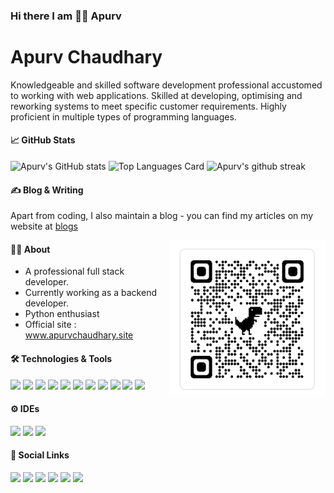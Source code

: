 ### Hi there I am 🧑‍🎓 Apurv

# Apurv Chaudhary
Knowledgeable and skilled software development professional accustomed to working with
web applications. Skilled at developing, optimising and reworking systems to meet specific
customer requirements. Highly proficient in multiple types of programming languages.

#### 📈 GitHub Stats
![Apurv's GitHub stats](https://github-readme-stats.vercel.app/api?username=apurvchaudhary&theme=dracula&show_icons=true&line_height=34&count_private=true)
![Top Languages Card](https://github-readme-stats.vercel.app/api/top-langs/?username=apurvchaudhary&theme=dracula&langs_count=10)
![Apurv's github streak](https://github-readme-streak-stats.herokuapp.com/?user=apurvchaudhary&theme=dracula)

#### ✍️ Blog & Writing
Apart from coding, I also maintain a blog - you can find my articles on my website at <a href="https://www.apurvchaudhary.site/blogs" target="_blank">blogs</a>

<img align="right" src="static/qrcode.png" width="250" height="250"/>

#### 🧑‍🎓 About
<ul>
<li>A professional full stack developer.</li>
<li>Currently working as a backend developer.</li>
<li>Python enthusiast</li>
<li>Official site : <a href="https://www.apurvchaudhary.site" target="_blank">www.apurvchaudhary.site</a></li>
</ul>

#### 🛠️ Technologies & Tools
<p float="left">
<img src="https://img.icons8.com/color/64/000000/python.png"/>
<img src="https://img.icons8.com/ios/64/000000/django.png"/>
<img src="https://img.icons8.com/dusk/64/000000/html-5.png"/>
<img src="https://img.icons8.com/dusk/64/000000/css3.png"/>
<img src="https://img.icons8.com/color/64/000000/javascript.png"/>
<img src="https://img.icons8.com/ios-filled/64/000000/jquery.png"/>
<img src="https://img.icons8.com/color/64/000000/postgreesql.png"/>
<img src="https://img.icons8.com/color/64/000000/mysql-logo.png"/>
<img src="https://img.icons8.com/color/64/000000/redis.png"/>
<img src="https://img.icons8.com/color/64/000000/amazon-web-services.png"/>
<img src="https://img.icons8.com/plasticine/64/000000/maximize-window--v1.png"/>
</p>

[comment]: <> (#### 🔧 Skills)

[comment]: <> (<label for="file">Python </label>&nbsp;&nbsp;&nbsp;&nbsp;&nbsp;&nbsp;&nbsp;)

[comment]: <> (<progress id="file" value="90" max="100"></progress>)

[comment]: <> (<br><br>)

[comment]: <> (<label for="file">Django </label>&nbsp;&nbsp;&nbsp;&nbsp;&nbsp;&nbsp;)

[comment]: <> (<progress id="file" value="90" max="100"></progress>)

[comment]: <> (<br><br>)

[comment]: <> (<label for="file">Html </label>&nbsp;&nbsp;&nbsp;&nbsp;&nbsp;&nbsp;&nbsp;&nbsp;&nbsp;&nbsp;)

[comment]: <> (<progress id="file" value="85" max="100"></progress>)

[comment]: <> (<br><br>)

[comment]: <> (<label for="file">Css </label>&nbsp;&nbsp;&nbsp;&nbsp;&nbsp;&nbsp;&nbsp;&nbsp;&nbsp;&nbsp;&nbsp;)

[comment]: <> (<progress id="file" value="80" max="100"></progress>)

[comment]: <> (<br><br>)

[comment]: <> (<label for="file">JavaScript </label>&nbsp;)

[comment]: <> (<progress id="file" value="60" max="100"></progress>)

[comment]: <> (<br><br>)

[comment]: <> (<label for="file">Jquery </label>&nbsp;&nbsp;&nbsp;&nbsp;&nbsp;&nbsp;)

[comment]: <> (<progress id="file" value="50" max="100"></progress>)

[comment]: <> (<br><br>)

[comment]: <> (<label for="file">Postgresql </label>&nbsp;)

[comment]: <> (<progress id="file" value="75" max="100"></progress>)

[comment]: <> (<br><br>)

[comment]: <> (<label for="file">MySql </label>&nbsp;&nbsp;&nbsp;&nbsp;&nbsp;&nbsp;&nbsp;&nbsp;)

[comment]: <> (<progress id="file" value="75" max="100"></progress>)

[comment]: <> (<br><br>)

[comment]: <> (<label for="file">Redis </label>&nbsp;&nbsp;&nbsp;&nbsp;&nbsp;&nbsp;&nbsp;&nbsp;)

[comment]: <> (<progress id="file" value="85" max="100"></progress>)

[comment]: <> (<br><br>)

[comment]: <> (<label for="file">AWS </label>&nbsp;&nbsp;&nbsp;&nbsp;&nbsp;&nbsp;&nbsp;&nbsp;&nbsp;)

[comment]: <> (<progress id="file" value="80" max="100"></progress>)

[comment]: <> (<br><br>)

[comment]: <> (<label for="file">GUI </label>&nbsp;&nbsp;&nbsp;&nbsp;&nbsp;&nbsp;&nbsp;&nbsp;&nbsp;)

[comment]: <> (<progress id="file" value="75" max="100"></progress>)

#### ⚙ IDEs
<p float="left">
<img src="https://img.icons8.com/color/64/000000/pycharm.png"/>
<img src="https://img.icons8.com/color/64/000000/intellij-idea.png"/>
<img src="https://img.icons8.com/fluent/64/000000/visual-studio-code-2019.png"/>
</p>

#### 🔗 Social Links
<a href="https://www.apurvchaudhary.site" target="_blank"><img src="https://img.icons8.com/dusk/64/000000/domain.png"/></a>
<a href="https://www.instagram.com/apurvchaudhary96/" target="_blank"><img src="https://img.icons8.com/cute-clipart/64/000000/instagram-new.png"/></a>
<a href="https://www.linkedin.com/in/apurv-chaudhary-9b0b7372/" target="_blank"><img src="https://img.icons8.com/cute-clipart/64/000000/linkedin.png"/></a>
<a href="mailto:apurv.sirohi@gmail.com" target="_blank"><img src="https://img.icons8.com/cute-clipart/64/000000/gmail.png"/></a>
<a href="https://wa.me/918553743806" target="_blank"><img src="https://img.icons8.com/cute-clipart/64/000000/whatsapp.png"/></a>
<a href="tel:+91-8553743806" target="_blank"><img src="https://img.icons8.com/cute-clipart/64/000000/phone.png"/></a>